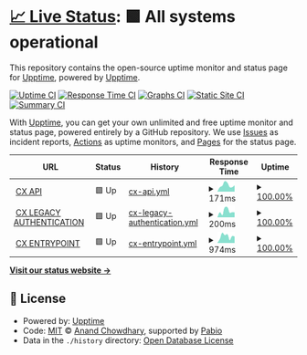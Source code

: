 # [📈 Live Status](https://upptime.github.io/upptime): <!--live status--> **🟩 All systems operational**

This repository contains the open-source uptime monitor and status page for [Upptime](https://upptime.js.org), powered by [Upptime](https://github.com/upptime/upptime).

[![Uptime CI](https://github.com/nphippen/cx-uptime/workflows/Uptime%20CI/badge.svg)](https://github.com/nphippen/cx-uptime/actions?query=workflow%3A%22Uptime+CI%22)
[![Response Time CI](https://github.com/nphippen/cx-uptime/workflows/Response%20Time%20CI/badge.svg)](https://github.com/nphippen/cx-uptime/actions?query=workflow%3A%22Response+Time+CI%22)
[![Graphs CI](https://github.com/nphippen/cx-uptime/workflows/Graphs%20CI/badge.svg)](https://github.com/nphippen/cx-uptime/actions?query=workflow%3A%22Graphs+CI%22)
[![Static Site CI](https://github.com/nphippen/cx-uptime/workflows/Static%20Site%20CI/badge.svg)](https://github.com/nphippen/cx-uptime/actions?query=workflow%3A%22Static+Site+CI%22)
[![Summary CI](https://github.com/nphippen/cx-uptime/workflows/Summary%20CI/badge.svg)](https://github.com/nphippen/cx-uptime/actions?query=workflow%3A%22Summary+CI%22)

With [Upptime](https://upptime.js.org), you can get your own unlimited and free uptime monitor and status page, powered entirely by a GitHub repository. We use [Issues](https://github.com/upptime/upptime/issues) as incident reports, [Actions](https://github.com/nphippen/cx-uptime/actions) as uptime monitors, and [Pages](https://upptime.github.io/upptime) for the status page.

<!--start: status pages-->
<!-- This summary is generated by Upptime (https://github.com/upptime/upptime) -->
<!-- Do not edit this manually, your changes will be overwritten -->
<!-- prettier-ignore -->
| URL | Status | History | Response Time | Uptime |
| --- | ------ | ------- | ------------- | ------ |
| <img alt="" src="https://cdn-icons-png.flaticon.com/256/900/900782.png" height="13"> [CX API](https://connectapi.concentrixcx.com/health/ready) | 🟩 Up | [cx-api.yml](https://github.com/nphippen/cx-uptime/commits/HEAD/history/cx-api.yml) | <details><summary><img alt="Response time graph" src="./graphs/cx-api/response-time-week.png" height="20"> 171ms</summary><br><a href="https://nphippen.github.io/cx-uptime/history/cx-api"><img alt="Response time 184" src="https://img.shields.io/endpoint?url=https%3A%2F%2Fraw.githubusercontent.com%2Fnphippen%2Fcx-uptime%2FHEAD%2Fapi%2Fcx-api%2Fresponse-time.json"></a><br><a href="https://nphippen.github.io/cx-uptime/history/cx-api"><img alt="24-hour response time 153" src="https://img.shields.io/endpoint?url=https%3A%2F%2Fraw.githubusercontent.com%2Fnphippen%2Fcx-uptime%2FHEAD%2Fapi%2Fcx-api%2Fresponse-time-day.json"></a><br><a href="https://nphippen.github.io/cx-uptime/history/cx-api"><img alt="7-day response time 171" src="https://img.shields.io/endpoint?url=https%3A%2F%2Fraw.githubusercontent.com%2Fnphippen%2Fcx-uptime%2FHEAD%2Fapi%2Fcx-api%2Fresponse-time-week.json"></a><br><a href="https://nphippen.github.io/cx-uptime/history/cx-api"><img alt="30-day response time 168" src="https://img.shields.io/endpoint?url=https%3A%2F%2Fraw.githubusercontent.com%2Fnphippen%2Fcx-uptime%2FHEAD%2Fapi%2Fcx-api%2Fresponse-time-month.json"></a><br><a href="https://nphippen.github.io/cx-uptime/history/cx-api"><img alt="1-year response time 182" src="https://img.shields.io/endpoint?url=https%3A%2F%2Fraw.githubusercontent.com%2Fnphippen%2Fcx-uptime%2FHEAD%2Fapi%2Fcx-api%2Fresponse-time-year.json"></a></details> | <details><summary><a href="https://nphippen.github.io/cx-uptime/history/cx-api">100.00%</a></summary><a href="https://nphippen.github.io/cx-uptime/history/cx-api"><img alt="All-time uptime 100.00%" src="https://img.shields.io/endpoint?url=https%3A%2F%2Fraw.githubusercontent.com%2Fnphippen%2Fcx-uptime%2FHEAD%2Fapi%2Fcx-api%2Fuptime.json"></a><br><a href="https://nphippen.github.io/cx-uptime/history/cx-api"><img alt="24-hour uptime 100.00%" src="https://img.shields.io/endpoint?url=https%3A%2F%2Fraw.githubusercontent.com%2Fnphippen%2Fcx-uptime%2FHEAD%2Fapi%2Fcx-api%2Fuptime-day.json"></a><br><a href="https://nphippen.github.io/cx-uptime/history/cx-api"><img alt="7-day uptime 100.00%" src="https://img.shields.io/endpoint?url=https%3A%2F%2Fraw.githubusercontent.com%2Fnphippen%2Fcx-uptime%2FHEAD%2Fapi%2Fcx-api%2Fuptime-week.json"></a><br><a href="https://nphippen.github.io/cx-uptime/history/cx-api"><img alt="30-day uptime 100.00%" src="https://img.shields.io/endpoint?url=https%3A%2F%2Fraw.githubusercontent.com%2Fnphippen%2Fcx-uptime%2FHEAD%2Fapi%2Fcx-api%2Fuptime-month.json"></a><br><a href="https://nphippen.github.io/cx-uptime/history/cx-api"><img alt="1-year uptime 100.00%" src="https://img.shields.io/endpoint?url=https%3A%2F%2Fraw.githubusercontent.com%2Fnphippen%2Fcx-uptime%2FHEAD%2Fapi%2Fcx-api%2Fuptime-year.json"></a></details>
| <img alt="" src="https://cdn-icons-png.flaticon.com/256/900/900782.png" height="13"> [CX LEGACY AUTHENTICATION](https://identity.concentrixcx.com/health/ready) | 🟩 Up | [cx-legacy-authentication.yml](https://github.com/nphippen/cx-uptime/commits/HEAD/history/cx-legacy-authentication.yml) | <details><summary><img alt="Response time graph" src="./graphs/cx-legacy-authentication/response-time-week.png" height="20"> 200ms</summary><br><a href="https://nphippen.github.io/cx-uptime/history/cx-legacy-authentication"><img alt="Response time 270" src="https://img.shields.io/endpoint?url=https%3A%2F%2Fraw.githubusercontent.com%2Fnphippen%2Fcx-uptime%2FHEAD%2Fapi%2Fcx-legacy-authentication%2Fresponse-time.json"></a><br><a href="https://nphippen.github.io/cx-uptime/history/cx-legacy-authentication"><img alt="24-hour response time 138" src="https://img.shields.io/endpoint?url=https%3A%2F%2Fraw.githubusercontent.com%2Fnphippen%2Fcx-uptime%2FHEAD%2Fapi%2Fcx-legacy-authentication%2Fresponse-time-day.json"></a><br><a href="https://nphippen.github.io/cx-uptime/history/cx-legacy-authentication"><img alt="7-day response time 200" src="https://img.shields.io/endpoint?url=https%3A%2F%2Fraw.githubusercontent.com%2Fnphippen%2Fcx-uptime%2FHEAD%2Fapi%2Fcx-legacy-authentication%2Fresponse-time-week.json"></a><br><a href="https://nphippen.github.io/cx-uptime/history/cx-legacy-authentication"><img alt="30-day response time 205" src="https://img.shields.io/endpoint?url=https%3A%2F%2Fraw.githubusercontent.com%2Fnphippen%2Fcx-uptime%2FHEAD%2Fapi%2Fcx-legacy-authentication%2Fresponse-time-month.json"></a><br><a href="https://nphippen.github.io/cx-uptime/history/cx-legacy-authentication"><img alt="1-year response time 303" src="https://img.shields.io/endpoint?url=https%3A%2F%2Fraw.githubusercontent.com%2Fnphippen%2Fcx-uptime%2FHEAD%2Fapi%2Fcx-legacy-authentication%2Fresponse-time-year.json"></a></details> | <details><summary><a href="https://nphippen.github.io/cx-uptime/history/cx-legacy-authentication">100.00%</a></summary><a href="https://nphippen.github.io/cx-uptime/history/cx-legacy-authentication"><img alt="All-time uptime 99.99%" src="https://img.shields.io/endpoint?url=https%3A%2F%2Fraw.githubusercontent.com%2Fnphippen%2Fcx-uptime%2FHEAD%2Fapi%2Fcx-legacy-authentication%2Fuptime.json"></a><br><a href="https://nphippen.github.io/cx-uptime/history/cx-legacy-authentication"><img alt="24-hour uptime 100.00%" src="https://img.shields.io/endpoint?url=https%3A%2F%2Fraw.githubusercontent.com%2Fnphippen%2Fcx-uptime%2FHEAD%2Fapi%2Fcx-legacy-authentication%2Fuptime-day.json"></a><br><a href="https://nphippen.github.io/cx-uptime/history/cx-legacy-authentication"><img alt="7-day uptime 100.00%" src="https://img.shields.io/endpoint?url=https%3A%2F%2Fraw.githubusercontent.com%2Fnphippen%2Fcx-uptime%2FHEAD%2Fapi%2Fcx-legacy-authentication%2Fuptime-week.json"></a><br><a href="https://nphippen.github.io/cx-uptime/history/cx-legacy-authentication"><img alt="30-day uptime 100.00%" src="https://img.shields.io/endpoint?url=https%3A%2F%2Fraw.githubusercontent.com%2Fnphippen%2Fcx-uptime%2FHEAD%2Fapi%2Fcx-legacy-authentication%2Fuptime-month.json"></a><br><a href="https://nphippen.github.io/cx-uptime/history/cx-legacy-authentication"><img alt="1-year uptime 100.00%" src="https://img.shields.io/endpoint?url=https%3A%2F%2Fraw.githubusercontent.com%2Fnphippen%2Fcx-uptime%2FHEAD%2Fapi%2Fcx-legacy-authentication%2Fuptime-year.json"></a></details>
| <img alt="" src="https://cdn-icons-png.flaticon.com/256/900/900782.png" height="13"> [CX ENTRYPOINT](https://connect.concentrixcx.com/) | 🟩 Up | [cx-entrypoint.yml](https://github.com/nphippen/cx-uptime/commits/HEAD/history/cx-entrypoint.yml) | <details><summary><img alt="Response time graph" src="./graphs/cx-entrypoint/response-time-week.png" height="20"> 974ms</summary><br><a href="https://nphippen.github.io/cx-uptime/history/cx-entrypoint"><img alt="Response time 905" src="https://img.shields.io/endpoint?url=https%3A%2F%2Fraw.githubusercontent.com%2Fnphippen%2Fcx-uptime%2FHEAD%2Fapi%2Fcx-entrypoint%2Fresponse-time.json"></a><br><a href="https://nphippen.github.io/cx-uptime/history/cx-entrypoint"><img alt="24-hour response time 907" src="https://img.shields.io/endpoint?url=https%3A%2F%2Fraw.githubusercontent.com%2Fnphippen%2Fcx-uptime%2FHEAD%2Fapi%2Fcx-entrypoint%2Fresponse-time-day.json"></a><br><a href="https://nphippen.github.io/cx-uptime/history/cx-entrypoint"><img alt="7-day response time 974" src="https://img.shields.io/endpoint?url=https%3A%2F%2Fraw.githubusercontent.com%2Fnphippen%2Fcx-uptime%2FHEAD%2Fapi%2Fcx-entrypoint%2Fresponse-time-week.json"></a><br><a href="https://nphippen.github.io/cx-uptime/history/cx-entrypoint"><img alt="30-day response time 866" src="https://img.shields.io/endpoint?url=https%3A%2F%2Fraw.githubusercontent.com%2Fnphippen%2Fcx-uptime%2FHEAD%2Fapi%2Fcx-entrypoint%2Fresponse-time-month.json"></a><br><a href="https://nphippen.github.io/cx-uptime/history/cx-entrypoint"><img alt="1-year response time 910" src="https://img.shields.io/endpoint?url=https%3A%2F%2Fraw.githubusercontent.com%2Fnphippen%2Fcx-uptime%2FHEAD%2Fapi%2Fcx-entrypoint%2Fresponse-time-year.json"></a></details> | <details><summary><a href="https://nphippen.github.io/cx-uptime/history/cx-entrypoint">100.00%</a></summary><a href="https://nphippen.github.io/cx-uptime/history/cx-entrypoint"><img alt="All-time uptime 100.00%" src="https://img.shields.io/endpoint?url=https%3A%2F%2Fraw.githubusercontent.com%2Fnphippen%2Fcx-uptime%2FHEAD%2Fapi%2Fcx-entrypoint%2Fuptime.json"></a><br><a href="https://nphippen.github.io/cx-uptime/history/cx-entrypoint"><img alt="24-hour uptime 100.00%" src="https://img.shields.io/endpoint?url=https%3A%2F%2Fraw.githubusercontent.com%2Fnphippen%2Fcx-uptime%2FHEAD%2Fapi%2Fcx-entrypoint%2Fuptime-day.json"></a><br><a href="https://nphippen.github.io/cx-uptime/history/cx-entrypoint"><img alt="7-day uptime 100.00%" src="https://img.shields.io/endpoint?url=https%3A%2F%2Fraw.githubusercontent.com%2Fnphippen%2Fcx-uptime%2FHEAD%2Fapi%2Fcx-entrypoint%2Fuptime-week.json"></a><br><a href="https://nphippen.github.io/cx-uptime/history/cx-entrypoint"><img alt="30-day uptime 100.00%" src="https://img.shields.io/endpoint?url=https%3A%2F%2Fraw.githubusercontent.com%2Fnphippen%2Fcx-uptime%2FHEAD%2Fapi%2Fcx-entrypoint%2Fuptime-month.json"></a><br><a href="https://nphippen.github.io/cx-uptime/history/cx-entrypoint"><img alt="1-year uptime 100.00%" src="https://img.shields.io/endpoint?url=https%3A%2F%2Fraw.githubusercontent.com%2Fnphippen%2Fcx-uptime%2FHEAD%2Fapi%2Fcx-entrypoint%2Fuptime-year.json"></a></details>

<!--end: status pages-->

[**Visit our status website →**](https://upptime.github.io/upptime)

## 📄 License

- Powered by: [Upptime](https://github.com/upptime/upptime)
- Code: [MIT](./LICENSE) © [Anand Chowdhary](https://anandchowdhary.com), supported by [Pabio](https://pabio.com)
- Data in the `./history` directory: [Open Database License](https://opendatacommons.org/licenses/odbl/1-0/)
